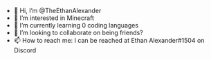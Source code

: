 - 👋 Hi, I’m @TheEthanAlexander
- 👀 I’m interested in Minecraft
- 🌱 I’m currently learning 0 coding languages
- 💞️ I’m looking to collaborate on being friends?
- 📫 How to reach me: I can be reached at Ethan Alexander#1504 on Discord

<!---
TheEthanAlexander/TheEthanAlexander is a ✨ special ✨ repository because its `README.md` (this file) appears on your GitHub profile.
You can click the Preview link to take a look at your changes.
--->
